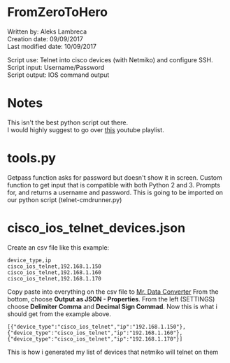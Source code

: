 # FromZeroToHero

Written by:             Aleks Lambreca   
Creation date:          09/09/2017      
Last modified date:     10/09/2017      
  
Script use:	            Telnet into cisco devices (with Netmiko) and configure SSH.    
Script input:           Username/Password   
Script output:          IOS command output  
      
# Notes

This isn't the best python script out there.  
I would highly suggest to go over [this](https://www.youtube.com/user/GPM365/playlists) youtube playlist.  

# tools.py

Getpass function asks for password but doesn't show it in screen.
Custom function to get input that is compatible with both Python 2 and 3.
Prompts for, and returns a username and password.
This is going to be imported on our python script (telnet-cmdrunner.py)

# cisco_ios_telnet_devices.json

Create an csv file like this example:

```
device_type,ip
cisco_ios_telnet,192.168.1.150
cisco_ios_telnet,192.168.1.160
cisco_ios_telnet,192.168.1.170
```

Copy paste into everything on the csv file to [Mr. Data Converter](https://shancarter.github.io/mr-data-converter/#)
From the bottom, choose **Output as JSON - Properties**.
From the left (SETTINGS) choose **Delimiter Comma** and **Decimal Sign Commad**.
Now this is what i should get from the example above.

```
[{"device_type":"cisco_ios_telnet","ip":"192.168.1.150"},
{"device_type":"cisco_ios_telnet","ip":"192.168.1.160"},
{"device_type":"cisco_ios_telnet","ip":"192.168.1.170"}]
```

This is how i generated my list of devices that netmiko will telnet on them
